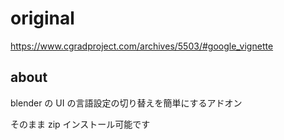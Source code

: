 # original

https://www.cgradproject.com/archives/5503/#google_vignette

## about

blender の UI の言語設定の切り替えを簡単にするアドオン

そのまま zip インストール可能です
